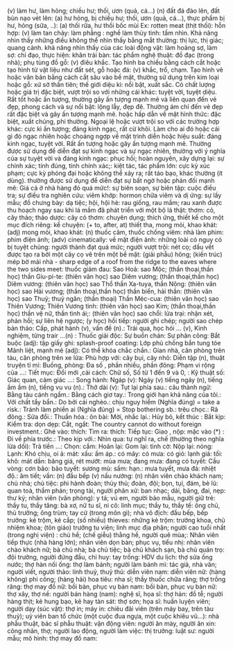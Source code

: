 (v) làm hư, làm hỏng; chiều hư; thối, ươn (quả, cá...) (n) đất đá đào lên, đất bùn nạo vét lên: 
(a) hư hỏng, bị chiều hư; thối, ươn (quả, cá...), thực phẩm bị hư, hỏng (sữa, ..): 
(a) thối rữa, hư thối bốc mùi Ex: rotten meat (thịt thối): 
hỗn hợp: 
(v) làm tan chảy: 
làm phẳng : 
nghề làm thủy tinh: 
tầm nhìn. Khả năng nhìn thấy những điều không thể nhìn thấy bằng mắt thường: 
thị lực, thị giác; quang cảnh. khả năng nhìn thấy của các loài động vật: 
làm hoảng sợ, làm sợ: 
chỉ đạo, thực hiện: 
khăn trải bàn: 
tác phẩm nghệ thuật: 
đồ đạc (trong nhà); phụ tùng đồ gỗ: 
(v) điêu khắc. Tạo hình ba chiều bằng cách cắt hoặc tạo hình từ vật liệu như đất sét, gỗ hoặc đá: 
(v) khắc, trổ, chạm. Tạo hình vẽ hoặc văn bản bằng cách cắt sâu vào bề mặt, thường sử dụng trên kim loại hoặc gỗ: 
xứ sở thần tiên; thế giới diệu kì: 
nổi bật, xuất sắc. Có chất lượng hoặc giá trị đặc biệt, vượt trội so với những cái khác: 
tuyệt vời, tuyệt diệu. Rất tốt hoặc ấn tượng, thường gây ấn tượng mạnh mẽ và liên quan đến vẻ đẹp, phong cách và sự nổi bật: 
lộng lẫy, đẹp đẽ. Thường ám chỉ đến vẻ đẹp rất đặc biệt và gây ấn tượng mạnh mẽ. hoặc hấp dẫn về mặt hình thức: 
đặc biệt, xuất chúng, phi thường. Ngoại lệ hoặc vượt trội so với các trường hợp khác: 
cực kì ấn tượng; đáng kinh ngạc, rất cừ khôi. Làm cho ai đó hoặc cái gì đó ngạc nhiên hoặc choáng ngợp về mặt trình diễn hoặc hiệu suất: 
đáng kinh ngạc, tuyệt vời. Rất ấn tượng hoặc gây ấn tượng mạnh mẽ. Thường được sử dụng để diễn đạt sự kinh ngạc và sự ngạc nhiên, thường với ý nghĩa của sự tuyệt vời và đáng kinh ngạc: 
phục hồi; hoàn nguyên, xây dựng lại: 
sự chính xác; tính đúng, tính chính xác;: 
kiệt tác, tác phẩm lớn: 
cực kỳ xúc phạm; cực kỳ phóng đại hoặc không thể xảy ra; rất táo bạo, khác thường (ít dùng). thường được sử dụng để diễn đạt sự bất ngờ hoặc phản đối mạnh mẽ: 
Giá cả ở nhà hàng đó quá mức!: 
sự biên soạn, sự biên tập: 
cuộc điều tra; sự điều tra nghiên cứu: 
viêm khớp: 
hormon chữa viêm và dị ứng: 
sự lấy mẫu; đồ chưng bày: 
dạ tiệc; hội, hội hè: 
rau giống, rau mầm; rau xanh được thu hoạch ngay sau khi lá mầm đã phát triển với một bộ lá thật: 
thơm: 
cỏ, cây thảo; thảo dược: 
cây cỏ thơm: 
chuyên dụng; thích ứng, thiết kế cho một mục đích riêng: 
kể chuyện: 
(+ to, after, at) thiết tha, mong mỏi, khao khát: 
(adj) mong mỏi, khao khát: 
(n) thuốc cãm, thuốc chống viêm: 
nhà làm phim: 
phim điện ảnh; (adv) cinematically: về mặt điện ảnh: 
những loài có nguy có bị tuyệt chủng: 
người thành đạt quá mức; người vượt trội: 
nét cọ; dấu vết được tạo ra bởi một cây cọ vẽ trên một bề mặt: 
(giải phẫu) hông; (kiến trúc) mép bờ mái nhà - sharp edge of a roof from the ridge to the eaves where the two sides meet: 
thuốc giảm đau: 
Sao Hoả: 
sao Mộc; (thần thoại,thần học) thần Giu-pi-te: 
(thiên văn học) sao Diêm vương; (thần thoại,thần học) Diêm vương: 
(thiên văn học) sao Thổ thần Xa-tuya, thần Nông: 
(thiên văn học) sao Hải vương; (thần thoại,thần học) thần biển, hải thần: 
(thiên văn học) sao Thuỷ; thuỷ ngân; (thần thoại) Thần Méc-cua: 
(thiên văn học) sao Thiên Vương; Thiên Vương tinh: 
(thiên văn học) sao Kim; (thần thoại,thần học) thần vệ nữ, thần tình ái;: 
(thiên văn học) sao chổi: 
lửa trại: 
nhận xét, phản hồi; sự liên hệ ngược; (y học) hồi tiếp: 
người ghi chép; người sao chép bản thảo: 
Cấp, phát hành (v), vấn đề (n).: 
Trải qua, học hỏi ... (v), Kinh nghiệm, từng trair ...(n) : 
Thuốc giải độc: 
Sự buồn chán: 
Sự phân công: 
Bắt buộc (adj): 
tập giấy ghi: 
splash-proof coating: Lớp phủ chống bắn tung tóe
Mãnh liệt, mạnh mẽ (adj): 
Có thể khóa chắc chắn.: 
Gian nhà, căn phòng trên tàu, căn phòng trên xe lửa: 
Phù hợp với: 
cây bụi, cây nhỏ: 
Diễn tập (n), thuật truyện tỉ mỉ: 
Buồng, phòng: 
Đa số , phần nhiều, phần đông: 
Phạm vi rộng của ...: 
Tiết mục: 
Đổi mới ,cải cách: 
Chữ số, Số từ 1 đến 9 và 0, : 
Kỹ thuật số: 
Giác quan, cảm giác ...: 
Song hành: 
Ngáp (v): 
Ngáy (v) tiếng ngáy (n), tiếng ầm ầm (n), tiếng vu vu (n).: 
Thở dài (v): 
Tụt lại phía sau.: 
câu thành ngữ: 
Bằng tàu cánh ngầm.: 
Bằng cách giơ tay.: 
Trong giới hạn khả năng của tôi.: 
Với chất tẩy bẩn.: 
Do bởi cái nghèo.: 
chịu nguy hiểm (Nghĩa đúng) = take a risk.: 
Tránh làm phiền ai (Nghĩa đúng) = Stop  bothering sb.: 
trêu chọc.: 
Rã đông.: 
Sửa đổi.: 
Thuần hóa.: 
ôn bài: 
Mời, nhắc lại.: 
Hủy bỏ, kết thúc : 
Bắt kịp: 
Kiểm tra: 
dọn dẹp: 
Cắt, ngắt: 
The country cannot do without foreign investment.: 
Ghé vào: 
thích: 
Tìm ra: 
thích: 
Tiếp tục: 
Giao , nộp: 
mặc vào (*) : 
Đi về phía trước.: 
Theo kịp với.: 
Nhìn qua: 
tự nghĩ ra, chế (thường theo nghĩa lừa dối): 
Trả tiền ...: 
Chọn: 
cắm: 
Hoãn lại: 
Gom lại: 
tình cờ: 
Nộp lại: 
nóng: 
Lạnh: 
Khó chịu, oi ả: 
mát: 
xấu: 
ấm áp.: 
có mây: 
có mưa: 
có gió: 
lạnh giá: 
tối: 
khô: 
mát dần: 
băng giá, rét mướt: 
mùa mưa; đang mưa: 
đang có tuyết: 
Cầu vòng: 
cơn bão: 
bão tuyết: 
sương mù: 
sấm: 
hạn.: 
mưa tuyết, mưa đá: 
nhiệt độ.: 
âm tiết; vần: 
(n) đầu bếp (v) nấu nướng: 
(n) nhân viên chào khách nam; chủ nhà; chủ tiệc: 
phi hành đoàn; thủy thủ; đoàn, đội; bọn, tụi, đám, bè lũ: 
quan toà, thẩm phán; trọng tài, người phân xử: 
ban nhạc; dải, băng, đai, nẹp: 
thư ký; nhân viên (văn phòng): 
y tá; vú em, người bảo mẫu, người giữ trẻ: 
thầy tu, thầy tăng: 
bà xơ, nữ tu sĩ, ni cô: 
linh mục; thầy tu, thầy tế: 
ông chủ, thủ trưởng; ông trùm; tay cừ (trong môn gì); nhà vô địch: 
đầu bếp, bếp trưởng: 
kẻ trộm, kẻ cắp; (số nhiều) thieves: những kẻ trộm: 
trưởng khoa, chủ nhiệm khoa; (tôn giáo) trưởng tu viện; linh mục địa phận; người cao tuổi nhất (trong nghị viện)  : 
chú hề; (chế giễu) thằng hề, người quê mùa;: 
Nhân viên tiếp thực (nhà hàng lớn); nhân viên dọn bàn; phục vụ, tiểu nhị: 
nhân viên chào khách nữ; bà chủ nhà; bà chủ tiệc; bà chủ khách sạn, bà chủ quán trọ: 
đội trưởng, người đứng đầu, chỉ huy: 
tay trống: 
HDV du lịch: 
thợ sửa ống nước; thợ hàn nối ống: 
thợ làm bánh; người làm bánh mì: 
tác giả, nhà văn; người viết, người thảo: 
lính thuỷ, thuỷ thủ: 
diễn viên nam: 
diễn viên nữ: 
(hàng không) phi công; (hàng hải) hoa tiêu: 
nha sĩ; thầy thuốc chữa răng; thợ trồng răng: 
thợ may đồ nữ: 
bồi bàn, phục vụ bàn nam: 
bồi bàn, phục vụ bàn nữ: 
thợ xây, thợ nề: 
người bán hàng (nam): 
nghệ sĩ, họa sĩ: 
thợ hàn: 
đồ tễ; người hàng thịt; kẻ hung bạo, kẻ hay tàn sát: 
thợ sơn; họa sĩ: 
huấn luyện viên; người dạy (súc vật): 
thợ in; máy in: 
chiêu đãi viên (trên máy bay, trên tàu thuỷ); uỷ viên ban tổ chức (một cuộc đua ngựa, một cuộc khiêu vũ...): 
nhà phẫu thuật, bác sĩ phẫu thuật: 
vận động viên: 
người ăn mày, người ăn xin: 
công nhân, thợ; người lao động, người làm việc: 
thị trưởng: 
luật sư: 
người mẫu; mô hình: 
thợ may đồ nam: 